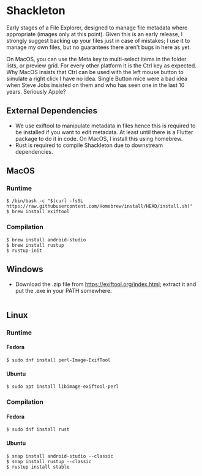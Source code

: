 # Shackleton

Early stages of a File Explorer, designed to manage file metadata where appropriate (images only at this point). Given this is an early release, I strongly suggest backing up your files just in case of mistakes; I use it to manage my own files, but no guarantees there aren't bugs in here as yet.

On MacOS, you can use the Meta key to multi-select items in the folder lists, or preview grid. For every other platform it is the Ctrl key as expected. Why MacOS insists that Ctrl can be used with the left mouse button to simulate a right click I have no idea. Single Button mice were a bad idea when Steve Jobs insisted on them and who has seen one in the last 10 years. Seriously Apple?

## External Dependencies
- We use exiftool to manipulate metadata in files hence this is required to be installed if you want to edit metadata. At least until there is a Flutter package to do it in code. On MacOS, I install this using homebrew.
- Rust is required to compile Shackleton due to downstream dependencies.

## MacOS
### Runtime
```
$ /bin/bash -c "$(curl -fsSL https://raw.githubusercontent.com/Homebrew/install/HEAD/install.sh)"
$ brew install exiftool
```
### Compilation
```
$ brew install android-studio
$ brew install rustup
$ rustup-init
```

## Windows
- Download the .zip file from https://exiftool.org/index.html; extract it and put the .exe in your PATH somewhere.
```
```

## Linux
### Runtime
#### Fedora
```
$ sudo dnf install perl-Image-ExifTool
```
#### Ubuntu
```
$ sudo apt install libimage-exiftool-perl
```

### Compilation
#### Fedora
```
$ sudo dnf install rust
```
#### Ubuntu
```
$ snap install android-studio --classic
$ snap install rustup --classic
$ rustup install stable
```
